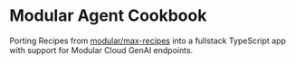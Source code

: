 # Modular Agent Cookbook

Porting Recipes from [modular/max-recipes](https://github.com/modular/max-recipes) into a fullstack TypeScript app with support for Modular Cloud GenAI endpoints.
